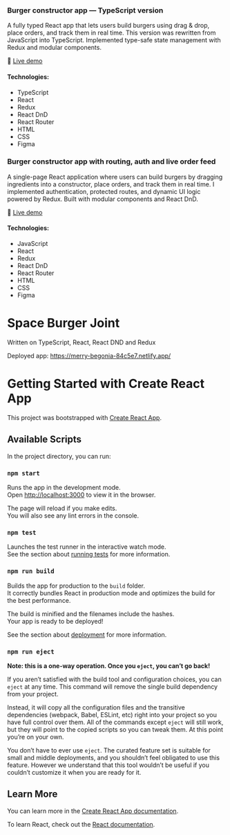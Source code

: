 ### Burger constructor app — TypeScript version

A fully typed React app that lets users build burgers using drag & drop, place orders, and track them in real time. This version was rewritten from JavaScript into TypeScript. Implemented type-safe state management with Redux and modular components.

🔗  [Live demo](https://vermillion-cendol-631f68.netlify.app/)

#### Technologies:
- TypeScript  
- React  
- Redux  
- React DnD  
- React Router  
- HTML  
- CSS  
- Figma








### Burger constructor app with routing, auth and live order feed

A single-page React application where users can build burgers by dragging ingredients into a constructor, place orders, and track them in real time. I implemented authentication, protected routes, and dynamic UI logic powered by Redux. Built with modular components and React DnD.

🔗  [Live demo](https://vermillion-cendol-631f68.netlify.app/)

#### Technologies:
- JavaScript  
- React  
- Redux  
- React DnD  
- React Router  
- HTML  
- CSS  
- Figma





















# Space Burger Joint

Written on TypeScript, React, React DND and Redux

Deployed app: https://merry-begonia-84c5e7.netlify.app/



# Getting Started with Create React App

This project was bootstrapped with [Create React App](https://github.com/facebook/create-react-app).

## Available Scripts

In the project directory, you can run:

### `npm start`

Runs the app in the development mode.\
Open [http://localhost:3000](http://localhost:3000) to view it in the browser.

The page will reload if you make edits.\
You will also see any lint errors in the console.

### `npm test`

Launches the test runner in the interactive watch mode.\
See the section about [running tests](https://facebook.github.io/create-react-app/docs/running-tests) for more information.

### `npm run build`

Builds the app for production to the `build` folder.\
It correctly bundles React in production mode and optimizes the build for the best performance.

The build is minified and the filenames include the hashes.\
Your app is ready to be deployed!

See the section about [deployment](https://facebook.github.io/create-react-app/docs/deployment) for more information.

### `npm run eject`

**Note: this is a one-way operation. Once you `eject`, you can’t go back!**

If you aren’t satisfied with the build tool and configuration choices, you can `eject` at any time. This command will remove the single build dependency from your project.

Instead, it will copy all the configuration files and the transitive dependencies (webpack, Babel, ESLint, etc) right into your project so you have full control over them. All of the commands except `eject` will still work, but they will point to the copied scripts so you can tweak them. At this point you’re on your own.

You don’t have to ever use `eject`. The curated feature set is suitable for small and middle deployments, and you shouldn’t feel obligated to use this feature. However we understand that this tool wouldn’t be useful if you couldn’t customize it when you are ready for it.

## Learn More

You can learn more in the [Create React App documentation](https://facebook.github.io/create-react-app/docs/getting-started).

To learn React, check out the [React documentation](https://reactjs.org/).
